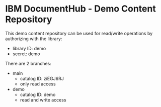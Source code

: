 # IBM DocumentHub - Demo Content Repository

This demo content repository can be used for read/write operations by authorizing with the library:
- library ID: demo
- secret: demo

There are 2 branches:
- main
  - catalog ID: ziEGJ6RJ
  - only read access
- demo
  - catalog ID: demo
  - read and write access

